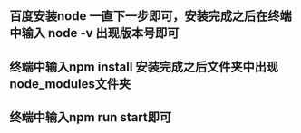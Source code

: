 ## 百度安装node 一直下一步即可，安装完成之后在终端中输入 node -v  出现版本号即可
## 终端中输入npm install 安装完成之后文件夹中出现node_modules文件夹
## 终端中输入npm run start即可 